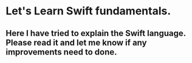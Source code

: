 # Let's Learn Swift fundamentals.

## Here I have tried to explain the Swift language. Please read it and let me know if any improvements need to done.


